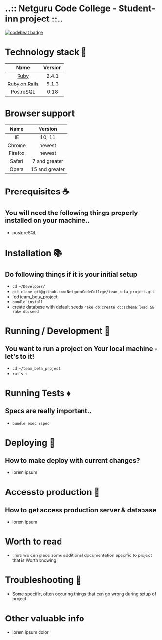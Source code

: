 
# ..:: Netguru Code College - Student-inn project ::..

[![codebeat badge](https://codebeat.co/badges/ad34ca4f-c3d3-48ff-a794-ff9905388b8d)](https://codebeat.co/projects/github-com-netgurucodecollege-team_beta_project-master)

# Technology stack :gem:

Name |  Version |
| :--: | :---: |
| [Ruby](https://www.ruby-lang.org) | 2.4.1 |
| [Ruby on Rails](http://www.rubyonrails.org/) | 5.1.3 |
| PostreSQL | 0.18 |

# Browser support

Name |  Version |
| :---: | :---: |
| IE | 10, 11 |
| Chrome | newest |
| Firefox | newest |
| Safari | 7 and greater |
| Opera | 15 and greater |

# Prerequisites :coffee:

## You will need the following things properly installed on your machine..

* postgreSQL

# Installation :books:

## Do following things if it is your initial setup

  * `cd ~/Developer/`
  * `git clone git@github.com:NetguruCodeCollege/team_beta_project.git`
  * `cd team_beta_project
  * `bundle install`
  * create database with default seeds `rake db:create db:schema:load && rake db:seed`

# Running / Development :shoe:

## You want to run a project on Your local machine - let's to it!

  * `cd ~/team_beta_project`
  * `rails s`

# Running Tests :diamonds:

## Specs are really important..

  * `bundle exec rspec`

# Deploying :bullettrain_side:

## How to make deploy with current changes?

  * lorem ipsum

# Accessto production :bullettrain_side:

## How to get access production server & database

  * lorem ipsum

# Worth to read

  * Here we can place some additional documentation specific to project that is Worth
    knowing

# Troubleshooting :handbag:

  * Some specific, often occuring things that can go wrong during setup of project.

# Other valuable info

  * lorem ipsum dolor
